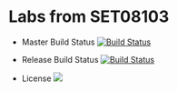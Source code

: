 # Labs from SET08103

- Master Build Status [![Build Status](https://travis-ci.org/chriswales95/SET08103-Labs.svg?branch=master)](https://travis-ci.org/chriswales95/SET08103-Labs)

- Release Build Status [![Build Status](https://travis-ci.org/chriswales95/SET08103-Labs.svg?branch=releases)](https://travis-ci.org/chriswales95/SET08103-Labs)

- License ![](https://img.shields.io/github/license/chriswales95/SET08103-Labs.svg)
